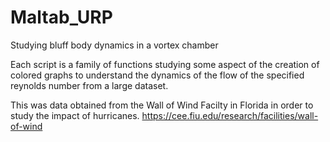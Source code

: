# Maltab_URP
Studying bluff body dynamics in a vortex chamber

Each script is a family of functions studying some aspect of the creation of colored graphs to understand the dynamics of the flow of the specified reynolds number from a large dataset. 

This was data obtained from the Wall of Wind Facilty in Florida in order to study the impact of hurricanes. 
https://cee.fiu.edu/research/facilities/wall-of-wind
